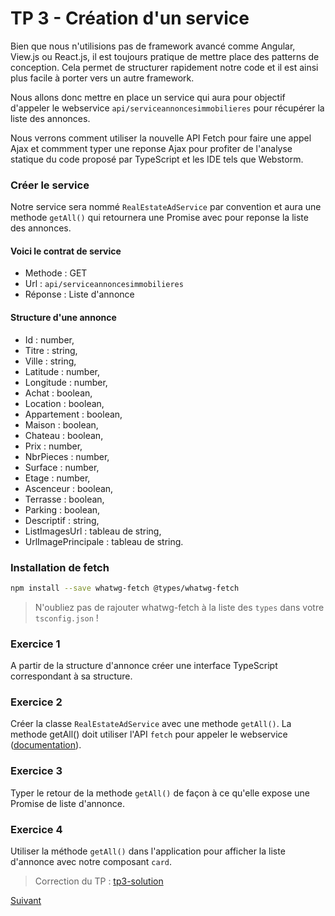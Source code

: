 # TP 3 - Création d'un service

Bien que nous n'utilisions pas de framework avancé comme Angular, View.js ou React.js, il est toujours pratique de mettre place
des patterns de conception. Cela permet de structurer rapidement notre code et il est ainsi plus facile à porter vers un autre
framework.

Nous allons donc mettre en place un service qui aura pour objectif d'appeler le webservice `api/serviceannoncesimmobilieres`
pour récupérer la liste des annonces.

Nous verrons comment utiliser la nouvelle API Fetch pour faire une appel Ajax et commment typer une reponse Ajax pour profiter
de l'analyse statique du code proposé par TypeScript et les IDE tels que Webstorm.

### Créer le service

Notre service sera nommé `RealEstateAdService` par convention et aura une methode `getAll()` qui retournera une Promise 
avec pour reponse la liste des annonces.

#### Voici le contrat de service

* Methode : GET
* Url : `api/serviceannoncesimmobilieres`
* Réponse : Liste d'annonce

#### Structure d'une annonce

* Id : number,
* Titre : string,
* Ville : string,
* Latitude : number,
* Longitude : number,
* Achat : boolean,
* Location : boolean,
* Appartement : boolean,
* Maison : boolean,
* Chateau : boolean,
* Prix : number,
* NbrPieces : number,
* Surface : number,
* Etage : number,
* Ascenceur : boolean,
* Terrasse : boolean,
* Parking : boolean,
* Descriptif : string,
* ListImagesUrl : tableau de string,
* UrlImagePrincipale : tableau de string.

### Installation de fetch

```bash
npm install --save whatwg-fetch @types/whatwg-fetch 
```

> N'oubliez pas de rajouter whatwg-fetch à la liste des `types` dans votre `tsconfig.json` ! 

### Exercice 1

A partir de la structure d'annonce créer une interface TypeScript correspondant à sa structure.

### Exercice 2

Créer la classe `RealEstateAdService` avec une methode `getAll()`. La methode getAll() doit utiliser l'API
`fetch` pour appeler le webservice ([documentation](https://developer.mozilla.org/fr/docs/Web/API/Fetch_API/Using_Fetch)).

### Exercice 3

Typer le retour de la methode `getAll()` de façon à ce qu'elle expose une Promise de liste d'annonce.

### Exercice 4

Utiliser la méthode `getAll()` dans l'application pour afficher la liste d'annonce avec notre composant `card`.

> Correction du TP  : [tp3-solution](https://github.com/NodeAndTyped/labs-typescript/tree/tp3-solution)

[Suivant](https://github.com/NodeAndTyped/labs-typescript/blob/master/tp4-decorator.md)
